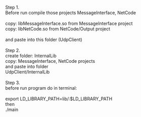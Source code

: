 Step 1.</br>
Before run compile those projects MessageInterface, NetCode</br>
</br>
copy: libMessageInterface.so from MessageInterface project</br>
copy: libNetCode.so from NetCode/Output project</br>
</br>
and paste into this folder (UdpClient)</br>
</br>
Step 2.</br>
create folder: InternalLib</br>
copy: MessageInterface, NetCode projects</br>
and paste into folder</br>
UdpClient/InternalLib</br>
</br>
Step 3.</br>
before run program do in terminal:</br>
</br>
export LD_LIBRARY_PATH=lib/:$LD_LIBRARY_PATH</br>
then</br>
./main</br>
